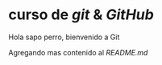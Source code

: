 # curso de _git_ & _GitHub_

Hola sapo perro, bienvenido a Git

Agregando mas contenido al _README.md_
